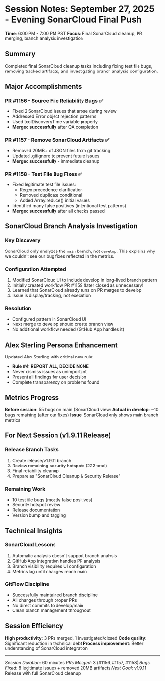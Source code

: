 # Session Notes: September 27, 2025 - Evening SonarCloud Final Push
**Time**: 6:00 PM - 7:00 PM PST
**Focus**: Final SonarCloud cleanup, PR merging, branch analysis investigation

## Summary
Completed final SonarCloud cleanup tasks including fixing test file bugs, removing tracked artifacts, and investigating branch analysis configuration.

## Major Accomplishments

### PR #1156 - Source File Reliability Bugs ✅
- Fixed 2 SonarCloud issues that arose during review
- Addressed Error object rejection patterns
- Used toolDiscoveryTime variable properly
- **Merged successfully** after QA completion

### PR #1157 - Remove SonarCloud Artifacts ✅
- Removed 20MB+ of JSON files from git tracking
- Updated .gitignore to prevent future issues
- **Merged successfully** - immediate cleanup

### PR #1158 - Test File Bug Fixes ✅
- Fixed legitimate test file issues:
  - Regex precedence clarification
  - Removed duplicate conditional
  - Added Array.reduce() initial values
- Identified many false positives (intentional test patterns)
- **Merged successfully** after all checks passed

## SonarCloud Branch Analysis Investigation

### Key Discovery
SonarCloud only analyzes the `main` branch, not `develop`. This explains why we couldn't see our bug fixes reflected in the metrics.

### Configuration Attempted
1. Modified SonarCloud UI to include develop in long-lived branch pattern
2. Initially created workflow PR #1159 (later closed as unnecessary)
3. Learned that SonarCloud already runs on PR merges to develop
4. Issue is display/tracking, not execution

### Resolution
- Configured pattern in SonarCloud UI
- Next merge to develop should create branch view
- No additional workflow needed (GitHub App handles it)

## Alex Sterling Persona Enhancement
Updated Alex Sterling with critical new rule:
- **Rule #4: REPORT ALL, DECIDE NONE**
- Never dismiss issues as unimportant
- Present all findings for user decision
- Complete transparency on problems found

## Metrics Progress
**Before session**: 55 bugs on main (SonarCloud view)
**Actual in develop**: ~10 bugs remaining (after our fixes)
**Issue**: SonarCloud only shows main branch metrics

## For Next Session (v1.9.11 Release)

### Release Branch Tasks
1. Create release/v1.9.11 branch
2. Review remaining security hotspots (222 total)
3. Final reliability cleanup
4. Prepare as "SonarCloud Cleanup & Security Release"

### Remaining Work
- 10 test file bugs (mostly false positives)
- Security hotspot review
- Release documentation
- Version bump and tagging

## Technical Insights

### SonarCloud Lessons
1. Automatic analysis doesn't support branch analysis
2. GitHub App integration handles PR analysis
3. Branch visibility requires UI configuration
4. Metrics lag until changes reach main

### GitFlow Discipline
- Successfully maintained branch discipline
- All changes through proper PRs
- No direct commits to develop/main
- Clean branch management throughout

## Session Efficiency
**High productivity**: 3 PRs merged, 1 investigated/closed
**Code quality**: Significant reduction in technical debt
**Process improvement**: Better understanding of SonarCloud integration

---
*Session Duration*: 60 minutes
*PRs Merged*: 3 (#1156, #1157, #1158)
*Bugs Fixed*: 8 legitimate issues + removed 20MB artifacts
*Next Goal*: v1.9.11 Release with full SonarCloud cleanup